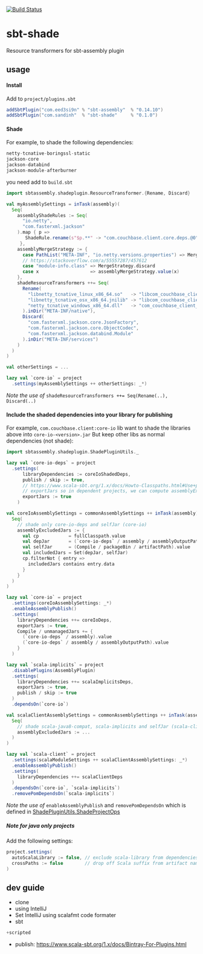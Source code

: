 [![Build Status](https://travis-ci.org/ohze/sbt-shade.svg?branch=master)](https://travis-ci.org/ohze/sbt-shade)
# sbt-shade
Resource transformers for sbt-assembly plugin

## usage

#### Install
Add to `project/plugins.sbt`
```sbt
addSbtPlugin("com.eed3si9n" % "sbt-assembly"  % "0.14.10")
addSbtPlugin("com.sandinh"  % "sbt-shade"     % "0.1.0")
```

#### Shade
For example, to shade the following dependencies:
```sbt
netty-tcnative-boringssl-static
jackson-core
jackson-databind
jackson-module-afterburner
```
you need add to `build.sbt`
```sbt
import sbtassembly.shadeplugin.ResourceTransformer.{Rename, Discard}

val myAssemblySettings = inTask(assembly)(
  Seq(
    assemblyShadeRules := Seq(
      "io.netty",
      "com.fasterxml.jackson"
    ).map { p =>
       ShadeRule.rename(s"$p.**" -> "com.couchbase.client.core.deps.@0").inAll
     },
    assemblyMergeStrategy := {
      case PathList("META-INF", "io.netty.versions.properties") => MergeStrategy.concat
      // https://stackoverflow.com/a/55557287/457612
      case "module-info.class" => MergeStrategy.discard
      case x                   => assemblyMergeStrategy.value(x)
    },
    shadeResourceTransformers ++= Seq(
      Rename(
        "libnetty_tcnative_linux_x86_64.so"   -> "libcom_couchbase_client_core_deps_netty_tcnative_linux_x86_64.so",
        "libnetty_tcnative_osx_x86_64.jnilib" -> "libcom_couchbase_client_core_deps_netty_tcnative_osx_x86_64.jnilib",
        "netty_tcnative_windows_x86_64.dll"   -> "com_couchbase_client_core_deps_netty_tcnative_windows_x86_64.dll"
      ).inDir("META-INF/native"),
      Discard(
        "com.fasterxml.jackson.core.JsonFactory",
        "com.fasterxml.jackson.core.ObjectCodec",
        "com.fasterxml.jackson.databind.Module"
      ).inDir("META-INF/services")
    )
  )  
)

val otherSettings = ...

lazy val `core-io` = project
  .settings(myAssemblySettings ++ otherSettings: _*)
```
*Note the use of* `shadeResourceTransformers ++= Seq(Rename(..), Discard(..)`

#### Include the shaded dependencies into your library for publishing
For example, `com.couchbase.client:core-io` lib want to shade the libraries above into `core-io-<version>.jar`
But keep other libs as normal dependencies (not shade):

```sbt
import sbtassembly.shadeplugin.ShadePluginUtils._

lazy val `core-io-deps` = project
  .settings(
      libraryDependencies := coreIoShadedDeps,
      publish / skip := true,
      // https://www.scala-sbt.org/1.x/docs/Howto-Classpaths.html#Use+packaged+jars+on+classpaths+instead+of+class+directories
      // exportJars so in dependent projects, we can compute assemblyExcludedJars based on this Project / artifactPath
      exportJars := true
    )

val coreIoAssemblySettings = commonAssemblySettings ++ inTask(assembly)(
  Seq(
    // shade only core-io-deps and selfJar (core-io)
    assemblyExcludedJars := {
      val cp           = fullClasspath.value
      val depJar       = (`core-io-deps` / assembly / assemblyOutputPath).value
      val selfJar      = (Compile / packageBin / artifactPath).value
      val includedJars = Set(depJar, selfJar)
      cp.filterNot { entry =>
        includedJars contains entry.data
      }
    }
  )
)

lazy val `core-io` = project
  .settings(coreIoAssemblySettings: _*)
  .enableAssemblyPublish()
  .settings(
    libraryDependencies ++= coreIoDeps,
    exportJars := true,
    Compile / unmanagedJars += {
      (`core-io-deps` / assembly).value
      (`core-io-deps` / assembly / assemblyOutputPath).value
    }
  )

lazy val `scala-implicits` = project
  .disablePlugins(AssemblyPlugin)
  .settings(
    libraryDependencies ++= scalaImplicitsDeps,
    exportJars := true,
    publish / skip := true
  )
  .dependsOn(`core-io`)

val scalaClientAssemblySettings = commonAssemblySettings ++ inTask(assembly)(
  Seq(
    // shade scala-java8-compat, scala-implicits and selfJar (scala-client)
    assemblyExcludedJars := ...
  )
)

lazy val `scala-client` = project
  .settings(scalaModuleSettings ++ scalaClientAssemblySettings: _*)
  .enableAssemblyPublish()
  .settings(
    libraryDependencies ++= scalaClientDeps
  )
  .dependsOn(`core-io`, `scala-implicits`)
  .removePomDependsOn(`scala-implicits`)
```
*Note the use of* `enableAssemblyPublish` and `removePomDependsOn` which is defined in [ShadePluginUtils.ShadeProjectOps](src/main/scala/sbtassembly/shadeplugin/ShadePluginUtils.scala)

##### Note for java only projects
Add the following settings:
```sbt
project.settings(
  autoScalaLibrary := false, // exclude scala-library from dependencies
  crossPaths := false        // drop off Scala suffix from artifact names and publish path
)
```

## dev guide
+ clone
+ using IntelliJ
+ Set IntelliJ using scalafmt code formater
+ sbt
```sbt
+scripted
```
+ publish:
https://www.scala-sbt.org/1.x/docs/Bintray-For-Plugins.html
